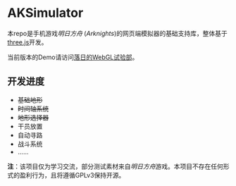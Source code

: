 # AKSimulator

本repo是手机游戏*明日方舟* (*Arknights*)的网页端模拟器的基础支持库，整体基于[three.js](https://threejs.org/)开发。

当前版本的Demo请访问[落日的WebGL试验部](https://rakujitsu.github.io/simulator/index.html)。

## 开发进度
* ~~基础地形~~
* ~~时间轴系统~~
* ~~地形选择器~~
* 干员放置
* 自动寻路
* 战斗系统
* ......

**注**：该项目仅为学习交流，部分测试素材来自*明日方舟*游戏。本项目不存在任何形式的盈利行为，且将遵循GPLv3保持开源。
